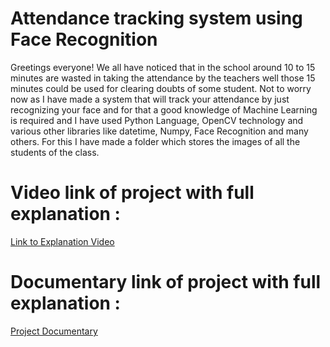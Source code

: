 # Attendance tracking system using Face Recognition  

Greetings everyone! 
We all have noticed that in the school around 10 to 15 minutes are wasted in taking the attendance by the teachers well those 15 minutes could be used for clearing doubts of some student. Not to worry now as I have made a system that will track your attendance by just recognizing your face and for that a good knowledge of Machine Learning is required and I have used Python Language, OpenCV technology and various other libraries like datetime, Numpy, Face Recognition and many others. For this I have made a folder which stores the images of all the students of the class.  



# Video link of project with full explanation :
  
[Link to  Explanation Video](https://drive.google.com/file/d/1yvSC1A9HSEpIY2DoVGLQnm2MA1uZHpJc/view?usp=sharing)

# Documentary link of project with full explanation :
  
[Project Documentary](https://docs.google.com/document/d/1LflgozPzfZxqFnhup4SbBeD9a3y3nH3D/edit?usp=sharing&ouid=116561625683356334164&rtpof=true&sd=true)
